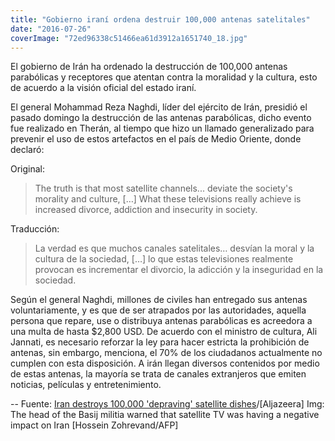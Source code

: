 ```yaml
---
title: "Gobierno iraní ordena destruir 100,000 antenas satelitales"
date: "2016-07-26"
coverImage: "72ed96338c51466ea61d3912a1651740_18.jpg"
---
```


El gobierno de Irán ha ordenado la destrucción de 100,000 antenas parabólicas y receptores que atentan contra la moralidad y la cultura, esto de acuerdo a la visión oficial del estado iraní.

El general Mohammad Reza Naghdi, líder del ejército de Irán, presidió el pasado domingo la destrucción de las antenas parabólicas, dicho evento fue realizado en Therán, al tiempo que hizo un llamado generalizado para prevenir el uso de estos artefactos en el país de Medio Oriente, donde declaró:

Original:

> The truth is that most satellite channels... deviate the society's morality and culture, \[…\] What these televisions really achieve is increased divorce, addiction and insecurity in society.

Traducción:

> La verdad es que muchos canales satelitales… desvían la moral y la cultura de la sociedad, \[…\] lo que estas televisiones realmente provocan es incrementar el divorcio, la adicción y la inseguridad en la sociedad.

Según el general Naghdi, millones de civiles han entregado sus antenas voluntariamente, y es que de ser atrapados por las autoridades, aquella persona que repare, use o distribuya antenas parabólicas es acreedora a una multa de hasta $2,800 USD. De acuerdo con el ministro de cultura, Ali Jannati, es necesario reforzar la ley para hacer estricta la prohibición de antenas, sin embargo, menciona, el 70% de los ciudadanos actualmente no cumplen con esta disposición. A irán llegan diversos contenidos por medio de estas antenas, la mayoría se trata de canales extranjeros que emiten noticias, películas y entretenimiento.

\-- Fuente: [Iran destroys 100,000 'depraving' satellite dishes](http://www.aljazeera.com/news/2016/07/iran-destroys-100000-corrupting-satellite-dishes-160724202722493.html)/\[Aljazeera\] Img: The head of the Basij militia warned that satellite TV was having a negative impact on Iran \[Hossein Zohrevand/AFP\]
